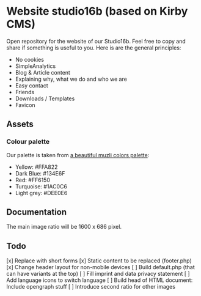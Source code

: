 # Website studio16b (based on Kirby CMS)

Open repository for the website of our Studio16b. Feel free to copy and share if something is useful to you. Here is are the general principles:

* No cookies
* SimpleAnalytics
* Blog & Article content
* Explaining why, what we do and who we are
* Easy contact
* Friends
* Downloads / Templates
* Favicon

## Assets

### Colour palette

Our palette is taken from [a beautiful muzli colors palette](https://colors.muz.li/palette/ffa822/134e6f/ff6150/1ac0c6/dee0e6):

* Yellow: #FFA822
* Dark Blue: #134E6F
* Red: #FF6150
* Turquoise: #1AC0C6
* Light grey: #DEE0E6

## Documentation

The main image ratio will be 1600 x 686 pixel.

## Todo

[x] Replace with short forms
[x] Static content to be replaced (footer.php)
[x] Change header layout for non-mobile devices
[ ] Build default.php (that can have variants at the top)
[ ] Fill imprint and data privacy statement
[ ] Add language icons to switch language
[ ] Build head of HTML document: Include opengraph stuff
[ ] Introduce second ratio for other images